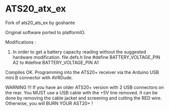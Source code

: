 # ATS20_atx_ex
Fork of ats20_ats_ex by goshante

Original software ported to platformIO.

Modifications :
1) In order to get a battery capacity reading without the suggested hardware modification.
file defs.h line #define BATTERY_VOLTAGE_PIN A2 to #define BATTERY_VOLTAGE_PIN A1

Compiles OK.
Programming into the ATS20+ receiver via the Arduino USB mini B connector with AVRDude.

WARNING !!!
If you have an older ATS20+ version with 2 USB connectors on the rear.
You MUST use a USB cable with the +5V line removed. It can be done by removing the cable jacket and screening and cutting the RED wire.
Otherwise, you will BURN YOUR AST20+ !
